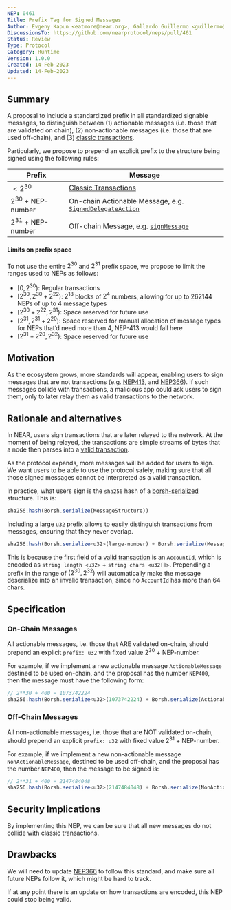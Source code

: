 ```yaml
---
NEP: 0461
Title: Prefix Tag for Signed Messages
Author: Evgeny Kapun <eatmore@near.org>, Gallardo Guillermo <guillermo@near.org>, Firat Sertgoz <firat@near.org>
DiscussionsTo: https://github.com/nearprotocol/neps/pull/461
Status: Review
Type: Protocol
Category: Runtime
Version: 1.0.0
Created: 14-Feb-2023
Updated: 14-Feb-2023
---
```


## Summary

A proposal to include a standardized prefix in all standardized signable messages, to distinguish between (1) actionable messages (i.e. those that are validated on chain), (2) non-actionable messages (i.e. those that are used off-chain), and (3) [classic transactions](https://nomicon.io/RuntimeSpec/Transactions).

Particularly, we propose to prepend an explicit prefix to the structure being signed using the following rules:

| Prefix | Message |
| - | - |
| $< 2^{30}$ | [Classic Transactions](https://nomicon.io/RuntimeSpec/Transactions) |  
| $2^{30}$ + NEP-number  | On-chain Actionable Message, e.g. [`SignedDelegateAction`](https://github.com/near/NEPs/blob/master/neps/nep-0366.md) |
| $2^{31}$ + NEP-number  | Off-chain Message, e.g. [`signMessage`](https://github.com/near/NEPs/pull/413) |


#### Limits on prefix space
To not use the entire $2^{30}$ and $2^{31}$ prefix space, we propose to limit the ranges used to NEPs as follows: 
- $[0, 2^{30})$: Regular transactions
- $[2^{30}, 2^{30} + 2^{22})$: $2^{18}$ blocks of $2^{4}$ numbers, allowing for up to 262144 NEPs of up to 4 message types
- $[2^{30} + 2^{22}, 2^{31})$: Space reserved for future use
- $[2^{31}, 2^{31} + 2^{20})$: Space reserved for manual allocation of message types for NEPs that’d need more than 4, NEP-413 would fall here
- $[2^{31} + 2^{20}, 2^{32})$: Space reserved for future use


## Motivation

As the ecosystem grows, more standards will appear, enabling users to sign messages that are not transactions (e.g. [NEP413](https://github.com/near/NEPs/pull/413/), and [NEP366](https://github.com/near/NEPs/blob/master/neps/nep-0366.md)). If such messages collide with transactions, a malicious app could ask users to sign them, only to later relay them as valid transactions to the network.

## Rationale and alternatives

In NEAR, users sign transactions that are later relayed to the network. At the moment of being relayed, the transactions are simple streams of bytes that a node then parses into a [valid transaction](https://nomicon.io/RuntimeSpec/Transactions).

As the protocol expands, more messages will be added for users to sign. We want users to be able to use the protocol safely, making sure that all those signed messages cannot be interpreted as a valid transaction.

In practice, what users sign is the `sha256` hash of a [borsh-serialized](https://borsh.io) structure. This is:

```ts
sha256.hash(Borsh.serialize(MessageStructure))
```

Including a large `u32` prefix allows to easily distinguish transactions from messages, ensuring that they never overlap.

```ts
sha256.hash(Borsh.serialize<u32>(large-number) + Borsh.serialize(MessageStructure))
```

This is because the first field of a [valid transaction](https://nomicon.io/RuntimeSpec/Transactions) is an `AccountId`, which is encoded as `string length <u32>` + `string chars <u32[]>`. Prepending a prefix in the range of $(2^{30}, 2^{32})$ will automatically make the message deserialize into an invalid transaction, since no `AccountId` has more than 64 chars.


## Specification

### On-Chain Messages

All actionable messages, i.e. those that ARE validated on-chain, should prepend an explicit `prefix: u32` with fixed value $2^{30}$ + NEP-number.

For example, if we implement a new actionable message `ActionableMessage` destined to be used on-chain, and the proposal has the number `NEP400`, then the message  must have the following form:

```ts
// 2**30 + 400 = 1073742224
sha256.hash(Borsh.serialize<u32>(1073742224) + Borsh.serialize(ActionableMessage))
```

### Off-Chain Messages

All non-actionable messages, i.e. those that are NOT validated on-chain, should prepend an explicit `prefix: u32` with fixed value $2^{31}$ + NEP-number.

For example, if we implement a new non-actionable message `NonActionableMessage`, destined to be used off-chain, and the proposal has the number `NEP400`, then the message to be signed is:

```ts
// 2**31 + 400 = 2147484048
sha256.hash(Borsh.serialize<u32>(2147484048) + Borsh.serialize(NonActionableMessage))
```

## Security Implications

By implementing this NEP, we can be sure that all new messages do not collide with classic transactions.

## Drawbacks

We will need to update [NEP366](https://github.com/near/NEPs/blob/master/neps/nep-0366.md) to follow this standard, and make sure all future NEPs follow it, which might be hard to track.

If at any point there is an update on how transactions are encoded, this NEP could stop being valid.
